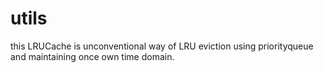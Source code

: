 # utils
this LRUCache is unconventional way of LRU eviction using priorityqueue and maintaining once own time domain.
